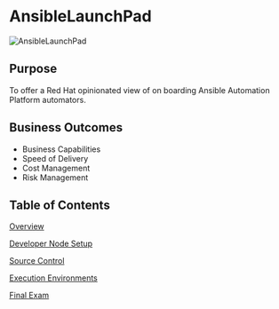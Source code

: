 # AnsibleLaunchPad

![AnsibleLaunchPad](images/ansible-launchpad.png)

## Purpose

To offer a Red Hat opinionated view of on boarding Ansible Automation Platform automators.

## Business Outcomes

- Business Capabilities
- Speed of Delivery
- Cost Management
- Risk Management


Table of Contents
--------------------
[Overview](modules/overview/)

[Developer Node Setup](modules/developer-node-setup/)

[Source Control](modules/source-control/)

[Execution Environments](modules/ee/)

[Final Exam](modules/final/)
